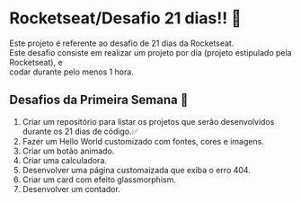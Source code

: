 # Rocketseat/Desafio 21 dias!! 🚀

Este projeto é referente ao desafio de 21 dias da Rocketseat.<br>
Este desafio consiste em realizar um projeto por dia (projeto estipulado pela Rocketseat), e<br>
codar durante pelo menos 1 hora.

## Desafios da Primeira Semana 🎯
<ol>
<li>Criar um repositório para listar os projetos que serão desenvolvidos durante os 21 dias de código.✅</li>
<li>Fazer um Hello World customizado com fontes, cores e imagens.</li>
<li>Criar um botão animado.</li>
<li>Criar uma calculadora.</li>
<li>Desenvolver uma página customaizada que exiba o erro 404.</li>
<li>Criar um card com efeito glassmorphism.</li>
<li>Desenvolver um contador.</li>




